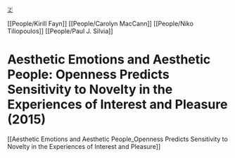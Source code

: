 [🇿](zotero://select/library/items/26AZHHS7)

[[People/Kirill Fayn]] [[People/Carolyn MacCann]] [[People/Niko Tiliopoulos]] [[People/Paul J. Silvia]] 
# Aesthetic Emotions and Aesthetic People: Openness Predicts Sensitivity to Novelty in the Experiences of Interest and Pleasure (2015)

[[Aesthetic Emotions and Aesthetic People_Openness Predicts Sensitivity to Novelty in the Experiences of Interest and Pleasure]]